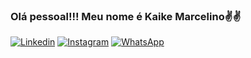 ### Olá pessoal!!! Meu nome é Kaike Marcelino✌️✌️

[![Linkedin](https://img.shields.io/badge/LinkedIn-0077B5?style=for-the-badge&logo=linkedin&logoColor=white)](https://www.linkedin.com/in/kaike-santos-0a904a223/) 
[![Instagram](https://img.shields.io/badge/Instagram-E4405F?style=for-the-badge&logo=instagram&logoColor=white)](https://www.instagram.com/szkaike/?theme=dark)
[![WhatsApp](https://img.shields.io/badge/WhatsApp-25D366?style=for-the-badge&logo=whatsapp&logoColor=white)](https://api.whatsapp.com/send?phone=+5411950537306&text=Ola+Kaike%21)

